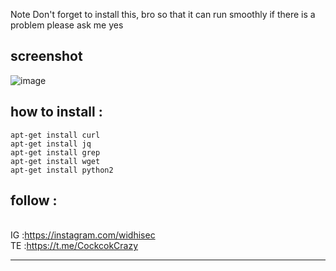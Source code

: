 Note
Don't forget to install this, bro so that it can run smoothly
if there is a problem please ask me yes
## screenshot
![image](https://raw.githubusercontent.com/widhisec/soundcloud-downloader/master/OK.png)
## how to install :
```
apt-get install curl
apt-get install jq
apt-get install grep
apt-get install wget
apt-get install python2
```
## follow :
<br>IG :https://instagram.com/widhisec</br>
TE :https://t.me/CockcokCrazy</br>
___________________________________________
